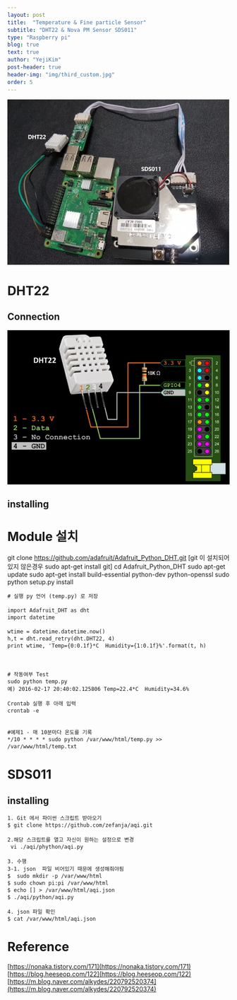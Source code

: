 ```yaml
---
layout: post
title:  "Temperature & Fine particle Sensor" 
subtitle: "DHT22 & Nova PM Sensor SDS011"
type: "Raspberry pi"
blog: true
text: true
author: "YejiKim"
post-header: true
header-img: "img/third_custom.jpg"
order: 5
---
```

![sensor_image](./img/temp_air_rasp.png) 

# DHT22 

## Connection 
![DHT22_img](./img/DHT22_img.jpg) 
    
## installing 

   # Module 설치
  
   git clone https://github.com/adafruit/Adafruit_Python_DHT.git
   [git 이 설치되어 있지 않은경우 sudo apt-get install git]
   cd Adafruit_Python_DHT
   sudo apt-get update
   sudo apt-get install build-essential python-dev python-openssl
   sudo python setup.py install

    # 실행 py 언어 (temp.py) 로 저장

    import Adafruit_DHT as dht
    import datetime

    wtime = datetime.datetime.now()
    h,t = dht.read_retry(dht.DHT22, 4)
    print wtime, 'Temp={0:0.1f}*C  Humidity={1:0.1f}%'.format(t, h) 



    # 작동여부 Test
    sudo python temp.py
    예) 2016-02-17 20:40:02.125806 Temp=22.4*C  Humidity=34.6%

    Crontab 실행 후 아래 입력
    crontab -e


    #예제1 - 매 10분마다 온도를 기록
    */10 * * * * sudo python /var/www/html/temp.py >> /var/www/html/temp.txt
    
    
# SDS011

## installing

    1. Git 에서 파이썬 스크립트 받아오기 
    $ git clone https://github.com/zefanja/aqi.git
    
    2.해당 스크립트를 열고 자신이 원하는 설정으로 변경 
     vi ./aqi/phython/aqi.py
     
    3. 수행 
    3-1. json  파일 비어있기 때문에 생성해줘야됨
    $  sudo mkdir -p /var/www/html
    $ sudo chown pi:pi /var/www/html
    $ echo [] > /var/www/html/aqi.json
    $ ./aqi/python/aqi.py
    
    4. json 파일 확인
    $ cat /var/www/html/aqi.json
    
# Reference 
[https://nonaka.tistory.com/171](https://nonaka.tistory.com/171)
<br>
[https://blog.heeseop.com/122](https://blog.heeseop.com/122)
<br>
[https://m.blog.naver.com/alkydes/220792520374](https://m.blog.naver.com/alkydes/220792520374)
    
     
